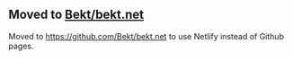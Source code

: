 ## Moved to [Bekt/bekt.net](https://github.com/Bekt/bekt.net)

Moved to https://github.com/Bekt/bekt.net to use Netlify instead of Github pages.
